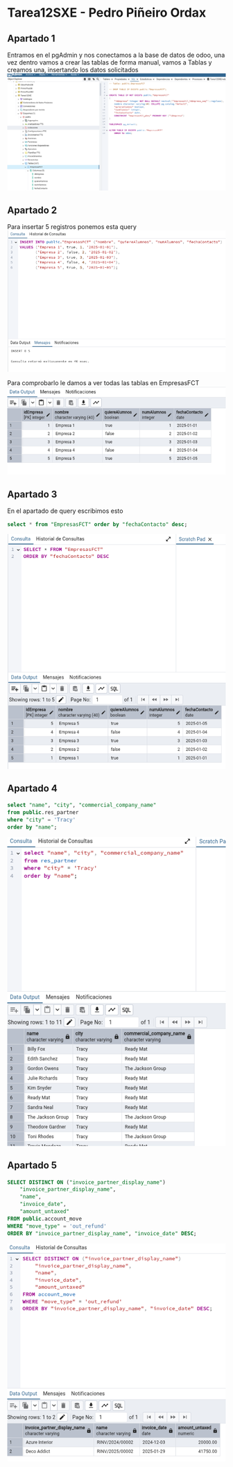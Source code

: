 # Tarea12SXE - Pedro Piñeiro Ordax

## Apartado 1

Entramos en el pgAdmin y nos conectamos a la base de datos de odoo, una vez dentro vamos a crear las tablas de forma manual, vamos a Tablas y creamos una, insertando los datos solicitados
![ej1](imgs/ej1.png)

## Apartado 2

Para insertar 5 registros ponemos esta query
![ej2](imgs/ej2.png)

Para comprobarlo le damos a ver todas las tablas en EmpresasFCT
![ej2-2](imgs/ej2-2.png)

## Apartado 3

En el apartado de query escribimos esto
```sql
select * from "EmpresasFCT" order by "fechaContacto" desc;
```
![ej3](imgs/ej3.png)

## Apartado 4

```sql
select "name", "city", "commercial_company_name" 
from public.res_partner 
where "city" = 'Tracy'
order by "name";
```
![ej4](imgs/ej4.png)

## Apartado 5

```sql
SELECT DISTINCT ON ("invoice_partner_display_name") 
    "invoice_partner_display_name", 
    "name", 
    "invoice_date", 
    "amount_untaxed"
FROM public.account_move
WHERE "move_type" = 'out_refund'
ORDER BY "invoice_partner_display_name", "invoice_date" DESC;
```
![ej4](imgs/ej5.png)